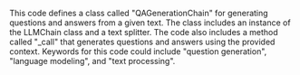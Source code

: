 This code defines a class called "QAGenerationChain" for generating questions and answers from a given text. The class includes an instance of the LLMChain class and a text splitter. The code also includes a method called "_call" that generates questions and answers using the provided context. Keywords for this code could include "question generation", "language modeling", and "text processing".

